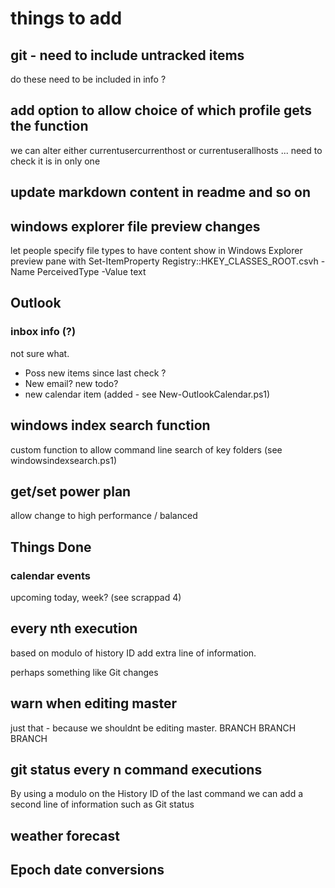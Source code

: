 # things to add

## git - need to include untracked items

do these need to be included in info ?

## add option to allow choice of which profile gets the function

we can alter either currentusercurrenthost or currentuserallhosts ...
need to check it is in only one

## update markdown content in readme and so on

## windows explorer file preview changes

let people specify file types to have content show in Windows Explorer preview pane with Set-ItemProperty Registry::HKEY_CLASSES_ROOT\.csvh -Name PerceivedType -Value text

## Outlook

### inbox info (?)

not sure what.

- Poss new items since last check ?
- New email? new todo?
- new calendar item (added - see New-OutlookCalendar.ps1)

## windows index search function

custom function to allow command line search of key folders (see windowsindexsearch.ps1)

## get/set power plan

allow change to high performance / balanced

## Things Done

### calendar events

upcoming today, week? (see scrappad 4)

## every nth execution

based on modulo of history ID add extra line of information.

perhaps something like Git changes

## warn when editing master

just that - because we shouldnt be editing master.
BRANCH BRANCH BRANCH

## git status every n command executions

By using a modulo on the History ID of the last command we can add a second line of information such as Git status

## weather forecast

## Epoch date conversions
